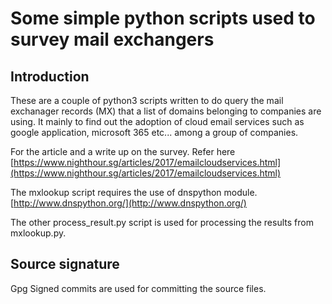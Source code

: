 # Some simple python scripts used to survey mail exchangers 

## Introduction

These are a couple of python3 scripts written to do query the mail exchanager records (MX) that a list of domains belonging to companies are using. It mainly to find out the adoption of cloud email services such as google application, microsoft 365 etc... among a group of companies. 

For the article and a write up on the survey. Refer here
[https://www.nighthour.sg/articles/2017/emailcloudservices.html](https://www.nighthour.sg/articles/2017/emailcloudservices.html)


The mxlookup script requires the use of dnspython module.  
[http://www.dnspython.org/](http://www.dnspython.org/)
 
The other process_result.py script is used for processing the results from mxlookup.py. 

## Source signature
Gpg Signed commits are used for committing the source files. 


